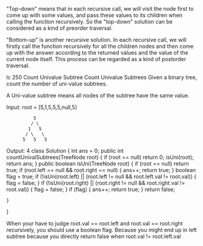 
"Top-down" means that in each recursive call, we will visit the node first to come up with some values, and pass these values to its children when calling the function recursively. So the "top-down" solution can be considered as a kind of preorder traversal. 

"Bottom-up" is another recursive solution. In each recursive call, we will firstly call the function recursively for all the children nodes and then come up with the answer according to the returned values and the value of the current node itself. This process can be regarded as a kind of postorder traversal.

lc 250 Count Univalue Subtree
  Count Univalue Subtrees
  Given a binary tree, count the number of uni-value subtrees.

A Uni-value subtree means all nodes of the subtree have the same value.

Input:  root = [5,1,5,5,5,null,5]

              5
             / \
            1   5
           / \   \
          5   5   5

Output: 4
class Solution {
    int ans = 0;
    public int countUnivalSubtrees(TreeNode root) {
        if (root == null) return 0;
        isUni(root);
        return ans;
    }
    public boolean isUni(TreeNode root) {
        if (root == null) return true;
        if (root.left == null && root.right == null) {
            ans++;
            return true;
        }
        boolean flag = true;
        if (!isUni(root.left) || (root.left != null && root.left.val != root.val)) {
            flag = false;
        }
        if (!isUni(root.right) || (root.right != null && root.right.val != root.val)) {
            flag = false;
        }
        if (flag) {
            ans++;
            return true;
        }
        return false;
        
    }
}

When your have to judge root.val == root.left and root.val == root.right recursively, you should use a boolean flag. Because you might end up in left subtree because you directly return false when root.val != root.left.val
